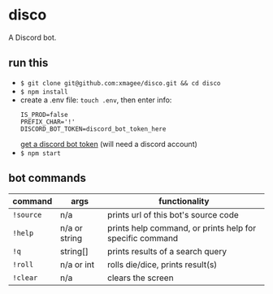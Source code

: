 # disco
A Discord bot.

## run this
* `$ git clone git@github.com:xmagee/disco.git && cd disco`
* `$ npm install`
* create a .env file: `touch .env`, then enter info: 
    ```
    IS_PROD=false
    PREFIX_CHAR='!'
    DISCORD_BOT_TOKEN=discord_bot_token_here
    ```
    [get a discord bot token](https://github.com/reactiflux/discord-irc/wiki/Creating-a-discord-bot-&-getting-a-token) (will need a discord account)
* `$ npm start`

## bot commands
| command   | args          | functionality                                            |
|-----------|---------------|----------------------------------------------------------|
| `!source` | n/a           | prints url of this bot's source code                     |
| `!help`   | n/a or string | prints help command, or prints help for specific command |
| `!q`      | string[]      | prints results of a search query                         |
| `!roll`   | n/a or int    | rolls die/dice, prints result(s)                         |
| `!clear`  | n/a           | clears the screen                                        |
